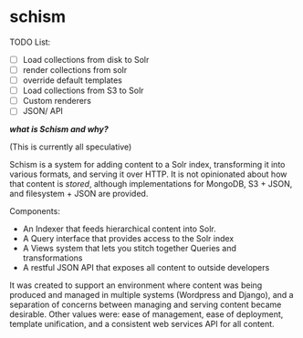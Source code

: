 schism
======

TODO List:

- [ ] Load collections from disk to Solr
- [ ] render collections from solr
- [ ] override default templates
- [ ] Load collections from S3 to Solr
- [ ] Custom renderers 
- [ ] JSON/ API

___what is Schism and why?___

(This is currently all speculative)

Schism is a system for adding content to a Solr index, transforming it into various formats, and serving it over HTTP.
It is not opinionated about how that content is *stored*, although
implementations for MongoDB, S3 + JSON, and filesystem + JSON are provided. 

Components:

- An Indexer that feeds hierarchical content into Solr.
- A Query interface that provides access to the Solr index
- A Views system that lets you stitch together Queries and transformations
- A restful JSON API that exposes all content to outside developers

It was created to support an environment where content was being produced and managed in multiple systems (Wordpress and Django), and a separation of concerns between managing and serving content became desirable. Other values were: ease of management, ease of deployment, template unification, and a consistent web services API for all content.